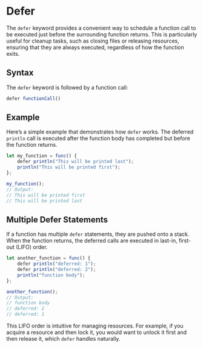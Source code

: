 # Defer

The `defer` keyword provides a convenient way to schedule a function call to be executed just before the surrounding function returns. This is particularly useful for cleanup tasks, such as closing files or releasing resources, ensuring that they are always executed, regardless of how the function exits.

## Syntax

The `defer` keyword is followed by a function call:

```js
defer functionCall()
```

## Example

Here’s a simple example that demonstrates how `defer` works. The deferred `println` call is executed after the function body has completed but before the function returns.

```js
let my_function = func() {
    defer println("This will be printed last");
    println("This will be printed first");
};

my_function();
// Output:
// This will be printed first
// This will be printed last
```

## Multiple Defer Statements

If a function has multiple `defer` statements, they are pushed onto a stack. When the function returns, the deferred calls are executed in last-in, first-out (LIFO) order.

```js
let another_function = func() {
    defer println("deferred: 1");
    defer println("deferred: 2");
    println("function body");
};

another_function();
// Output:
// function body
// deferred: 2
// deferred: 1
```

This LIFO order is intuitive for managing resources. For example, if you acquire a resource and then lock it, you would want to unlock it first and then release it, which `defer` handles naturally.
